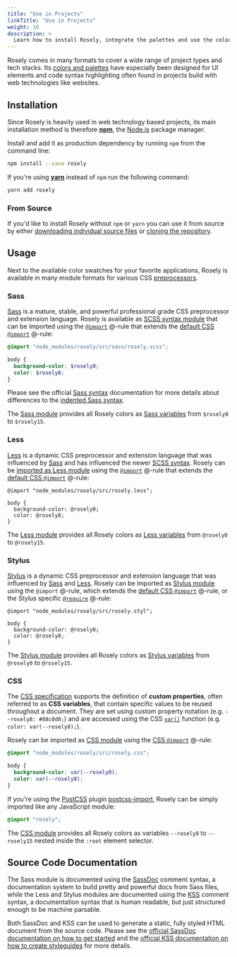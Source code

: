 ```yaml
---
title: "Use in Projects"
linkTitle: "Use in Projects"
weight: 10
description: >
  Learn how to install Rosely, integrate the palettes and use the colors in your own projects.
---
```


Rosely comes in many formats to cover a wide range of project types and tech stacks.
Its [colors and palettes](/docs/colours-and-palettes/) have especially been designed for UI elements and code syntax highlighting often found in projects build with web technologies like websites.

## Installation

Since Rosely is heavily used in web technology based projects, its main installation method is therefore [**npm**][npm], the [Node.js][] package manager.

Install and add it as production dependency by running `npm` from the command line:

```sh
npm install --save rosely
```

If you're using [**yarn**][yarn] instead of `npm` run the following command:

```sh
yarn add rosely
```

### From Source

If you'd like to install Rosely without `npm` or `yarn` you can use it from source by either [downloading individual source files][gh-tree-src] or [cloning the repository][gh].

## Usage

Next to the available <Link to={ROUTE_DOCS_SWATCHES}>color swatches</Link> for your favorite applications, Rosely is available in many module formats for various CSS [preprocessors][wiki-preproc].

### Sass

[Sass][] is a mature, stable, and powerful professional grade CSS preprocessor and extension language.
Rosely is available as [SCSS syntax module][sass-docs-scss] that can be imported using the [`@import`][sass-docs-import] @-rule that extends the [default CSS `@import`][mdn-css-@import] @-rule:

```scss
@import "node_modules/rosely/src/sass/rosely.scss";

body {
  background-color: $rosely0;
  color: $rosely8;
}
```

Please see the official [Sass syntax][sass-docs-syntax] documentation for more details about differences to the [indented Sass syntax][sass-docs-syntax-indented].

The [Sass module][gh-tree-sass] provides all <Link to={ROUTE_DOCS_COLOR_AND_PALETTES}>Rosely colors</Link> as [Sass variables][sass-docs-vars] from `$rosely0` to `$rosely15`.

### Less

[Less][] is a dynamic CSS preprocessor and extension language that was influenced by [Sass][] and has influenced the newer [SCSS syntax][sass-docs-scss].
Rosely can be [imported as Less module][less-docs-importing] using the [`@import`][sass-docs-import] @-rule that extends the [default CSS `@import`][mdn-css-@import] @-rule:

```less
@import "node_modules/rosely/src/rosely.less";

body {
  background-color: @rosely0;
  color: @rosely8;
}
```

The [Less module][gh-tree-less] provides all <Link to={ROUTE_DOCS_COLOR_AND_PALETTES}>Rosely colors</Link> as [Less variables][less-docs-vars] from `@rosely0` to `@rosely15`.

### Stylus

[Stylus][] is a dynamic CSS preprocessor and extension language that was influenced by [Sass][] and [Less][].
Rosely can be imported as [Stylus module][stylus-docs-import] using the `@import` @-rule, which extends the [default CSS `@import`][mdn-css-@import] @-rule, or the Stylus specific [`@require`][stylus-docs-import-req] @-rule:

```stylus
@import "node_modules/rosely/src/rosely.styl";

body {
  background-color: @rosely0;
  color: @rosely8;
}
```

The [Stylus module][gh-tree-stylus] provides all <Link to={ROUTE_DOCS_COLOR_AND_PALETTES}>Rosely colors</Link> as [Stylus variables][stylus-docs-vars] from `@rosely0` to `@rosely15`.

### CSS

The [CSS specification][w3-css-spec-vars] supports the definition of **custom properties**, often referred to as **CSS variables**, that contain specific values to be reused throughout a document.
They are set using custom property notation (e.g. `--rosely8: #88c0d0;`) and are accessed using the CSS [`var()`][mdn-css-func-var] function (e.g. `color: var(--rosely8);`).

Rosely can be imported as [CSS module][stylus-docs-import] using the [CSS `@import`][mdn-css-@import] @-rule:

```css
@import "node_modules/rosely/src/rosely.css";

body {
  background-color: var(--rosely0);
  color: var(--rosely8);
}
```

If you're using the [PostCSS][] plugin [postcss-import][gh-postcss-import], Rosely can be simply imported like any JavaScript module:

```css
@import "rosely";
```

The [CSS module][gh-tree-css] provides all <Link to={ROUTE_DOCS_COLOR_AND_PALETTES}>Rosely colors</Link> as variables `--rosely0` to `--rosely15` nested inside the `:root` element selector.

## Source Code Documentation

The Sass module is documented using the [SassDoc][] comment syntax, a documentation system to build pretty and powerful docs from Sass files, while the Less and Stylus modules are documented using the [KSS][] comment syntax, a documentation syntax that is human readable, but just structured enough to be machine parsable.

Both SassDoc and KSS can be used to generate a static, fully styled HTML document from the source code. Please see the [official SassDoc documentation on how to get started][sassdoc-docs-start] and the [official KSS documentation on how to create styleguides][kss-docs-styleguides] for more details.

[gh-postcss-import]: https://github.com/postcss/postcss-import
[gh-tree-css]: https://github.com/hellotham/rosely/blob/develop/src/rosely.css
[gh-tree-less]: https://github.com/hellotham/rosely/blob/develop/src/rosely.less
[gh-tree-sass]: https://github.com/hellotham/rosely/blob/develop/src/rosely.scss
[gh-tree-src]: https://github.com/hellotham/rosely/tree/develop/src
[gh-tree-stylus]: https://github.com/hellotham/rosely/blob/develop/src/rosely.styl
[gh]: https://github.com/hellotham/rosely
[kss-docs-styleguides]: http://warpspire.com/kss/styleguides
[kss]: https://warpspire.com/kss
[less-docs-import-rule]: http://lesscss.org/features/#import-atrules-feature
[less-docs-importing]: http://lesscss.org/#importing
[less-docs-vars]: http://lesscss.org/features/#variables-feature
[less]: http://lesscss.org
[mdn-css-@import]: https://developer.mozilla.org/en-US/docs/Web/CSS/@import
[mdn-css-func-var]: https://developer.mozilla.org/en-US/docs/Web/CSS/var
[node.js]: https://nodejs.org
[npm]: https://www.npmjs.com
[postcss]: https://postcss.org
[sass-docs-import]: https://sass-lang.com/documentation/file.SASS_REFERENCE#import
[sass-docs-scss]: https://sass-lang.com/documentation/file.SCSS_FOR_SASS_USERS
[sass-docs-syntax-indented]: https://sass-lang.com/documentation/file.INDENTED_SYNTAX
[sass-docs-syntax]: https://sass-lang.com/documentation/file.SASS_REFERENCE#syntax
[sass-docs-vars]: https://sass-lang.com/documentation/file.SASS_REFERENCE#variables_
[sass]: https://sass-lang.com
[sassdoc-docs-start]: http://sassdoc.com/getting-started
[sassdoc]: http://sassdoc.com
[stylus-docs-import-req]: http://stylus-lang.com/docs/import#require
[stylus-docs-import]: http://stylus-lang.com/docs/import
[stylus-docs-vars]: http://stylus-lang.com/docs/variables
[stylus]: http://stylus-lang.com
[w3-css-spec-vars]: https://www.w3.org/TR/css-variables
[wiki-preproc]: https://en.wikipedia.org/wiki/Preprocessor
[yarn]: https://yarnpkg.com